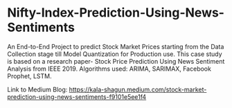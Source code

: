 # Nifty-Index-Prediction-Using-News-Sentiments
An End-to-End Project to predict Stock Market Prices starting from the Data Collection stage till Model Quantization for Production use. This case study is based on a research paper- Stock Price Prediction Using News Sentiment Analysis from IEEE 2019. Algorithms used: ARIMA, SARIMAX, Facebook Prophet, LSTM.

Link to Medium Blog: https://kala-shagun.medium.com/stock-market-prediction-using-news-sentiments-f9101e5ee1f4
